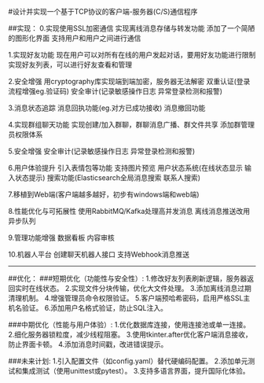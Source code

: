 #设计并实现一个基于TCP协议的客户端-服务器(C/S)通信程序

##实现：
0.实现使用SSL加密通信
  实现离线消息存储与转发功能
  添加了一个简陋的图形化界面
  支持用户和用户之间进行通信

1.实现好友功能
  现在用户可以对所有在线的用户发起对话，要用好友功能进行限制
  实现好友列表，可以进行好友查看和管理

2.安全增强
  用cryptography库实现端到端加密，服务器无法解密
  双重认证(登录流程增强eg.验证码)
  安全审计(记录敏感操作日志 异常登录检测和报警)

3.消息状态追踪
  消息回执功能(eg.对方已成功接收)
  消息撤回功能

4.实现群组聊天功能
  实现创建/加入群聊，群聊消息广播、群文件共享
  添加群管理员权限体系

5.安全增强
  安全审计(记录敏感操作日志 异常登录检测和报警)

6.用户体验提升
  引入表情包等功能
  支持图片预览
  用户状态系统(在线状态显示 输入状态提示)
  搜索功能(Elasticsearch全局消息搜索 联系人搜索)

7.移植到Web端(客户端越多越好，初步有windows端和web端)

8.性能优化与可拓展性
  使用RabbitMQ/Kafka处理高并发消息
  离线消息推送改用异步队列

9.管理功能增强
  数据看板
  内容审核

10.机器人平台
  创建聊天机器人接口
  支持Webhook消息推送
*******************************
##优化：
###短期优化（功能性与安全性）:
1.修改好友列表刷新逻辑，服务器返回实时在线状态。
2.实现文件分块传输，优化大文件处理。
3.添加离线消息过期清理机制。
4.增强管理员命令权限验证。
5.客户端预哈希密码，启用严格SSL主机名验证。
6.添加用户名格式验证，防止SQL注入。


###中期优化（性能与用户体验）:
1.优化数据库连接，使用连接池或单一连接。
2.细化服务器锁粒度，减少线程阻塞。
3.使用tkinter.after优化客户端消息接收，防止界面卡顿。
4.添加消息时间戳，改进错误提示。

###未来计划:
1.引入配置文件（如config.yaml）替代硬编码配置。
2.添加单元测试和集成测试（使用unittest或pytest）。
3.支持多语言界面，提升国际化体验。
